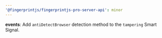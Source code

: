 ```yaml
---
'@fingerprintjs/fingerprintjs-pro-server-api': minor
---
```


**events**: Add `antiDetectBrowser` detection method to the `tampering` Smart Signal.
